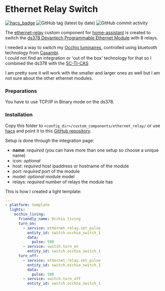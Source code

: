 # Ethernet Relay Switch
[![hacs_badge](https://img.shields.io/badge/HACS-Custom-orange.svg)](https://github.com/custom-components/hacs) ![GitHub tag (latest by date)](https://img.shields.io/github/v/tag/hombrelab/home-assistant-ethernet-relay) ![GitHub commit activity](https://img.shields.io/github/last-commit/hombrelab/home-assistant-ethernet-relay)  

The [ethernet-relay](https://github.com/hombrelab/home-assistant-ethernet-relay) custom component for [home-assistant](https://www.home-assistant.io) is created to switch the [ds378 Devantech Programmable Ethernet Module](https://www.robot-electronics.co.uk/ds378.html) with 8 relays.

I needed a way to switch my [Occhio luminaires](https://www.occhio.de), controlled using bluetooth technology from [Casambi](https://www.casambi.com).  
I could not find an integration or 'out of the box' technology for that so I combined the ds378 with the [SC-TI-CAS](https://www.casambi.nl/a-52395018/schakelaars/sc-ti-cas/#description)

I am pretty sure it will work with the smaller and larger ones as well but I am not sure about the other ethernet modules.

### Preparations
You have to use TCP/IP in Binary mode on the ds378.

### Installation
Copy this folder to `<config_dir>/custom_components/ethernet_relay/` or use [hacs](https://github.com/custom-components/hacs) and point it to this [GitHub repository](https://github.com/hombrelab/home-assistant-ethernet-relay).  

Setup is done through the integration page:  
- **name**: _required_ (you can have more than one setup so choose a unique name)  
- icon: _optional_  
- host: _required_ host ipaddress or hostname of the module  
- port: _required_ port of the module  
- model: _optional_ module model 
- relays: _required_ number of relays the module has  

This is how I created a light template:

```yaml
---
- platform: template
  lights:
    occhio_living:
      friendly_name: Occhio living
      turn_on:
        - service: ethernet_relay.set_pulse
          entity_id: switch.occhio_switch_1
          data:
            pulse: 500
        - service: switch.turn_on
          entity_id: switch.occhio_switch_1
      turn_off:
        - service: ethernet_relay.set_pulse
          entity_id: switch.occhio_switch_1
          data:
            pulse: 500
        - service: switch.turn_off
          entity_id: switch.occhio_switch_1
```